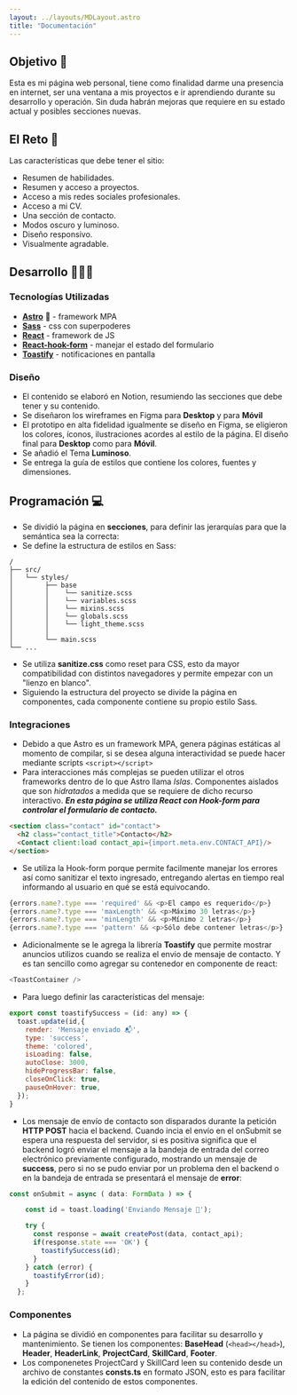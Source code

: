 ```yaml
---
layout: ../layouts/MDLayout.astro
title: "Documentación"
---
```



## Objetivo 🎯
Esta es mi página web personal, tiene como finalidad darme una presencia en internet, ser una ventana a mis proyectos e ir aprendiendo durante su desarrollo y operación. Sin duda habrán mejoras que requiere en su estado actual y posibles secciones nuevas.

## El Reto 🤺
Las características que debe tener el sitio:
- Resumen de habilidades.
- Resumen y acceso a proyectos.
- Acceso a mis redes sociales profesionales.
- Acceso a mi CV.
- Una sección de contacto.
- Modos oscuro y luminoso.
- Diseño responsivo.
- Visualmente agradable.

## Desarrollo 🧑🏻‍💻
### Tecnologías Utilizadas
- **[Astro](https://astro.build/)** 🚀 - framework MPA
- **[Sass](https://sass-lang.com/)** - css con superpoderes
- **[React](https://react.dev/)** - framework de JS
- **[React-hook-form](https://react-hook-form.com/)** - manejar el estado del formulario
- **[Toastify](https://fkhadra.github.io/react-toastify/introduction/)** - notificaciones en pantalla

### Diseño
- El contenido se elaboró en Notion, resumiendo las secciones que debe tener y su contenido.
- Se diseñaron los wireframes en Figma para **Desktop** y para **Móvil**
- El prototipo en alta fidelidad igualmente se diseño en Figma, se eligieron los colores, íconos, ilustraciones acordes al estilo de la página. El diseño final para **Desktop** como para **Móvil**.
- Se añadió el Tema **Luminoso**.
- Se entrega la guía de estilos que contiene los colores, fuentes y dimensiones.

## Programación 💻
- Se dividió la página en **secciones**, para definir las jerarquías para que la semántica sea la correcta:
- Se define la estructura de estilos en Sass:

```
/
├── src/
│   └── styles/
│        ├── base
│        │    └── sanitize.scss
│        │    └── variables.scss
│        │    └── mixins.scss
│        │    └── globals.scss
│        │    └── light_theme.scss
│        │
│        └── main.scss
└── ...
```
- Se utiliza **sanitize.css** como reset para CSS, esto da mayor compatibilidad con distintos navegadores y permite empezar con un "lienzo en blanco".
- Siguiendo la estructura del proyecto se divide la página en componentes, cada componente contiene su propio estilo Sass.
### Integraciones
- Debido a que Astro es un framework MPA, genera páginas estáticas al momento de compilar, si se desea alguna interactividad se puede hacer mediante scripts ```<script></script>```
- Para interacciones más complejas se pueden utilizar el otros frameworks dentro de lo que Astro llama *Islas*. Componentes aislados que son *hidratados* a medida que se requiere de dicho recurso interactivo. ***En esta página se utiliza React con **Hook-form** para controlar el formulario de contacto.***
```html
<section class="contact" id="contact">
  <h2 class="contact_title">Contacto</h2>
  <Contact client:load contact_api={import.meta.env.CONTACT_API}/>
</section>
```
- Se utiliza la Hook-form porque permite facilmente manejar los errores así como sanitizar el texto ingresado, entregando alertas en tiempo real informando al usuario en qué se está equivocando.
```js
{errors.name?.type === 'required' && <p>El campo es requerido</p>}
{errors.name?.type === 'maxLength' && <p>Máximo 30 letras</p>}
{errors.name?.type === 'minLength' && <p>Mínimo 2 letras</p>}
{errors.name?.type === 'pattern' && <p>Sólo debe contener letras</p>}
```
- Adicionalmente se le agrega la librería **Toastify** que permite mostrar anuncios utilizos cuando se realiza el envio de mensaje de contacto. Y es tan sencillo como agregar su contenedor en componente de react:
```js
<ToastContainer />
```
- Para luego definir las características del mensaje:
```js
export const toastifySuccess = (id: any) => {
  toast.update(id,{ 
    render: 'Mensaje enviado 📬', 
    type: 'success', 
    theme: 'colored',
    isLoading: false,
    autoClose: 3000,
    hideProgressBar: false,
    closeOnClick: true,
    pauseOnHover: true,
  });
}
```
- Los mensaje de envío de contacto son disparados durante la petición **HTTP POST** hacia el backend. Cuando incia el envío en el onSubmit se espera una respuesta del servidor, si es positiva significa que el backend logró enviar el mensaje a la bandeja de entrada del correo electrónico previamente configurado, mostrando un mensaje de **success**, pero si no se pudo enviar por un problema den el backend o en la bandeja de entrada se presentará el mensaje de **error**:

```js
const onSubmit = async ( data: FormData ) => {

    const id = toast.loading('Enviando Mensaje 📨');

    try {
      const response = await createPost(data, contact_api);
      if(response.state === 'OK') {
        toastifySuccess(id);
      }
    } catch (error) {
      toastifyError(id);
    }
  };
```

### Componentes
- La página se dividió en componentes para facilitar su desarrollo y mantenimiento. Se tienen los componentes: **BaseHead** (```<head></head>```), **Header**, **HeaderLink**, **ProjectCard**, **SkillCard**, **Footer**.
- Los componenetes ProjectCard y SkillCard leen su contenido desde un archivo de constantes **consts.ts** en formato JSON, esto es para facilitar la edición del contenido de estos componentes.